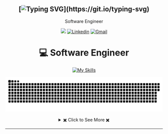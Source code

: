 <div align="center">

[![Typing SVG](https://readme-typing-svg.herokuapp.com?font=Source+Code+Pro&pause=1000&center=true&vCenter=true&width=435&height=24&lines=Hello+World!;This+is+Ahmed;This+is+Ahmed+Gharbi!)](https://git.io/typing-svg)
---
Software Engineer
  
[![](https://komarev.com/ghpvc/?username=GharbiiAhmed)](https://github.com/GharbiiAhmed)
[![Linkedin](https://img.shields.io/badge/Linked-in-369?style=flat-square&logo=linkedin&logoColor=white&color=blue)](https://www.linkedin.com/in/ahmed-gharbi-48b68724b/)
[![Gmail](https://img.shields.io/badge/%20-Send%20Mail-black?color=007EC6&labelColor=555555&logo=gmail&logoColor=f5f7fe)](mailto:aghx01@gmail.com?subject=From%20GitHub&&body=Hi,%20there.%20Found%20you%20on%20GitHub!%20Let's%20talk%20about...)

</div>

<div align="center">
 
 # 💻 Software Engineer
 [![My Skills](https://skillicons.dev/icons?i=nextjs,react,redux,angular,express,flask,androidstudio,flutter,unity,vr,machinelearning,ai,devops,jenkins,sonarqube,docker,prometheus,grafana,unreal,blockchain,web3,symfony,nodejs,qt)](https://skillicons.dev)

<p align="center">

 <img width="1000" src="snake.svg" alt="snake"/>
</p>
<!-- https://github.com/anuraghazra/github-readme-stats -->
<details> 
  <summary> ✖️ Click to See More ✖️</summary>
  <br/>  
  
  ### &#x1f4c8; GitHub Stats
  
<p align="center" >
  
[![Top Langs](https://github-readme-stats.vercel.app/api/top-langs/?username=GharbiiAhmed&langs_count=6&count_private=true&layout=compact&theme=react&hide_border=true&bg_color=1F222E&title_color=F85D7F&icon_color=F8D866&hide=Jupyter%20Notebook,html,css,tsql,hack)](https://github.com/GharbiiAhmed) <img height="165" src="http://github-readme-streak-stats.herokuapp.com?user=GharbiiAhmed&theme=tokyonight&hide_border=true&background=1F222E" />
  
</p>
  
<b>Note:</b> Top languages is only a metric of the languages my public code consists of and doesn't reflect experience or skill level.
  
</details>
 
  
</div>

---

